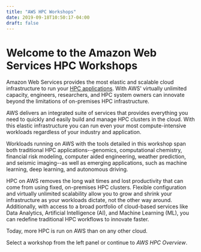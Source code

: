 ```yaml
---
title: "AWS HPC Workshops"
date: 2019-09-18T10:50:17-04:00
draft: false
---
```

# Welcome to the Amazon Web Services HPC Workshops

Amazon Web Services provides the most elastic and scalable cloud infrastructure to run your [HPC applications](https://aws.amazon.com/hpc/). With AWS' virtually unlimited capacity, engineers, researchers, and HPC system owners can innovate beyond the limitations of on-premises HPC infrastructure.

AWS delivers an integrated suite of services that provides everything you need to quickly and easily build and manage HPC clusters in the cloud. With this elastic infrastructure you can run even your most compute-intensive workloads regardless of your industry and application.

Workloads running on AWS with the tools detailed in this workshop span both traditional HPC applications--genomics, computational chemistry, financial risk modeling, computer aided engineering, weather prediction, and seismic imaging--as well as emerging applications, such as machine learning, deep learning, and autonomous driving.

HPC on AWS removes the long wait times and lost productivity that can come from using fixed, on-premises HPC clusters. Flexible configuration and virtually unlimited scalability allow you to grow and shrink your infrastructure as your workloads dictate, not the other way around. Additionally, with access to a broad portfolio of cloud-based services like Data Analytics, Artificial Intelligence (AI), and Machine Learning (ML), you can redefine traditional HPC workflows to innovate faster.

Today, more HPC is run on AWS than on any other cloud.

Select a workshop from the left panel or continue to *AWS HPC Overview*.
